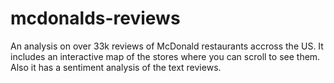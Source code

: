 # mcdonalds-reviews

An analysis on over 33k reviews of McDonald restaurants accross the US. It includes an interactive map of the stores where you can scroll to see them. Also it has a sentiment analysis of the text reviews.
